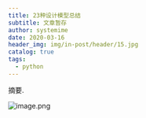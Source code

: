 ```yaml
---
title: 23种设计模型总结
subtitle: 文章暂存
author: systemime
date: 2020-03-16
header_img: img/in-post/header/15.jpg
catalog: true
tags:
  - python
---
```

摘要.

<!-- more -->
![image.png](https://cdn.nlark.com/yuque/0/2021/png/663138/1620808686441-2572f922-d0fd-468e-a0e0-f258c33066ea.png#clientId=u9da3a71c-1a90-4&from=paste&height=1588&id=u76158590&margin=%5Bobject%20Object%5D&name=image.png&originHeight=1588&originWidth=2440&originalType=binary&size=610078&status=done&style=none&taskId=u17696cf8-e4de-4621-9d85-dae5fa20cd0&width=2440)
